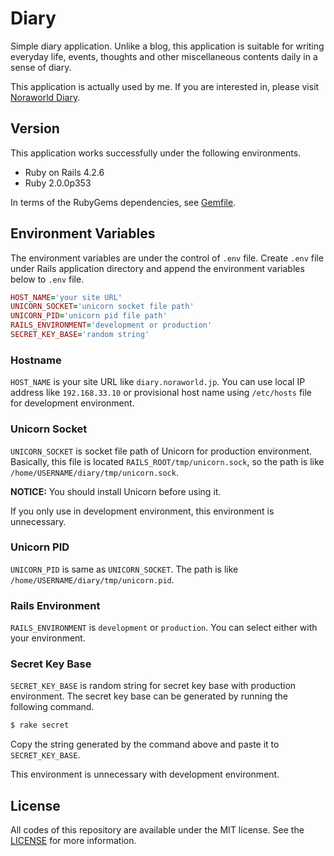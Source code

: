 # Diary
Simple diary application. Unlike a blog, this application is suitable for writing everyday life, events, thoughts and other miscellaneous contents daily in a sense of diary.

This application is actually used by me. If you are interested in, please visit [Noraworld Diary](https://diary.noraworld.jp).

## Version
This application works successfully under the following environments.

* Ruby on Rails 4.2.6
* Ruby 2.0.0p353

In terms of the RubyGems dependencies, see [Gemfile](https://github.com/noraworld/diary.noraworld.jp/blob/master/Gemfile).

## Environment Variables
The environment variables are under the control of `.env` file. Create `.env` file under Rails application directory and append the environment variables below to `.env` file.

```Ruby
HOST_NAME='your site URL'
UNICORN_SOCKET='unicorn socket file path'
UNICORN_PID='unicorn pid file path'
RAILS_ENVIRONMENT='development or production'
SECRET_KEY_BASE='random string'
```

### Hostname
`HOST_NAME` is your site URL like `diary.noraworld.jp`. You can use local IP address like `192.168.33.10` or provisional host name using `/etc/hosts` file for development environment.

### Unicorn Socket
`UNICORN_SOCKET` is socket file path of Unicorn for production environment. Basically, this file is located `RAILS_ROOT/tmp/unicorn.sock`, so the path is like `/home/USERNAME/diary/tmp/unicorn.sock`.

**NOTICE:** You should install Unicorn before using it.

If you only use in development environment, this environment is unnecessary.

### Unicorn PID
`UNICORN_PID` is same as `UNICORN_SOCKET`. The path is like `/home/USERNAME/diary/tmp/unicorn.pid`.

### Rails Environment
`RAILS_ENVIRONMENT` is `development` or `production`. You can select either with your environment.

### Secret Key Base
`SECRET_KEY_BASE` is random string for secret key base with production environment. The secret key base can be generated by running the following command.

```bash
$ rake secret
```

Copy the string generated by the command above and paste it to `SECRET_KEY_BASE`.

This environment is unnecessary with development environment.

## License
All codes of this repository are available under the MIT license. See the [LICENSE](https://github.com/noraworld/diary.noraworld.jp/blob/master/LICENSE) for more information.
